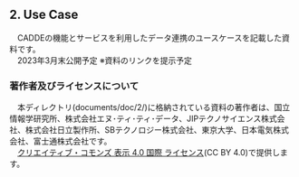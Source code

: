 ## 2. Use Case <br>
　CADDEの機能とサービスを利用したデータ連携のユースケースを記載した資料です。<br>
　2023年3月末公開予定 ※資料のリンクを提示予定<br>

###  著作者及びライセンスについて <br>
　本ディレクトリ(documents/doc/2/)に格納されている資料の著作者は、国立情報学研究所、株式会社エヌ･ティ･ティ･データ、JIPテクノサイエンス株式会社、株式会社日立製作所、SBテクノロジー株式会社、東京大学、日本電気株式会社、富士通株式会社です。<br>
　<a rel="license" href="http://creativecommons.org/licenses/by/4.0/">クリエイティブ・コモンズ 表示 4.0 国際 ライセンス</a>(CC BY 4.0)で提供します。<br>

